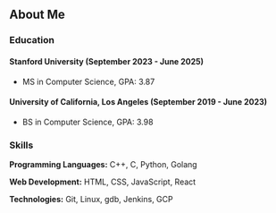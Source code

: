 <!-- ### Hi there 👋 -->

## About Me

### Education

#### Stanford University (September 2023 - June 2025)

- MS in Computer Science, GPA: 3.87

#### University of California, Los Angeles (September 2019 - June 2023)

- BS in Computer Science, GPA: 3.98

### Skills

**Programming Languages:**
C++, C, Python, Golang

**Web Development:**
HTML, CSS, JavaScript, React

**Technologies:**
Git, Linux, gdb, Jenkins, GCP

<!--
**yunqiu21/yunqiu21** is a ✨ _special_ ✨ repository because its `README.md` (this file) appears on your GitHub profile.

Here are some ideas to get you started:

- 🔭 I’m currently working on ...
- 🌱 I’m currently learning ...
- 👯 I’m looking to collaborate on ...
- 🤔 I’m looking for help with ...
- 💬 Ask me about ...
- 📫 How to reach me: ...
- 😄 Pronouns: ...
- ⚡ Fun fact: ...
-->
